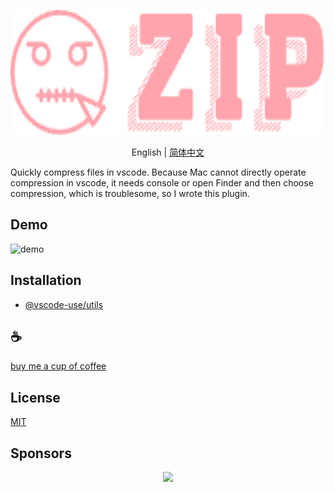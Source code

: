 <p align="center">
<img height="200" src="./icon.png" alt="vscode starter">
</p>
<p align="center"> English | <a href="./README_zh.md">简体中文</a></p>

Quickly compress files in vscode. Because Mac cannot directly operate compression in vscode, it needs console or open Finder and then choose compression, which is troublesome, so I wrote this plugin.

## Demo
![demo](./assets/demo.gif)

## Installation

- [@vscode-use/utils](https://github.com/vscode-use/utils)

## :coffee:

[buy me a cup of coffee](https://github.com/Simon-He95/sponsor)

## License

[MIT](./license)

## Sponsors

<p align="center">
  <a href="https://cdn.jsdelivr.net/gh/Simon-He95/sponsor/sponsors.svg">
    <img src="https://cdn.jsdelivr.net/gh/Simon-He95/sponsor/sponsors.png"/>
  </a>
</p>
